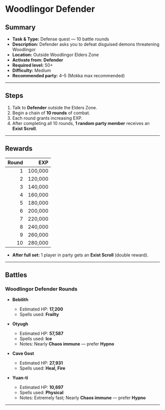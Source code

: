 # Woodlingor Defender

## Summary
- **Task & Type:** Defense quest — 10 battle rounds
- **Description:** Defender asks you to defeat disguised demons threatening Woodlingor
- **Location:** Outside Woodlingor Elders Zone
- **Activate from:** **Defender**
- **Required level:** 50+
- **Difficulty:** Medium
- **Recommended party:** 4–5 (Mokka max recommended)

---

## Steps
1. Talk to **Defender** outside the Elders Zone.  
2. Begin a chain of **10 rounds** of combat.  
3. Each round grants increasing EXP.  
4. After completing all 10 rounds, **1 random party member** receives an **Exist Scroll**.  

---

## Rewards
| Round | EXP     |
|------:|--------:|
| 1     | 100,000 |
| 2     | 120,000 |
| 3     | 140,000 |
| 4     | 160,000 |
| 5     | 180,000 |
| 6     | 200,000 |
| 7     | 220,000 |
| 8     | 240,000 |
| 9     | 260,000 |
| 10    | 280,000 |

- **After full set:** 1 player in party gets an **Exist Scroll** (double reward).  

---

## Battles

### Woodlingor Defender Rounds

- **Bebilith**
    - Estimated HP: **17,200**
    - Spells used: **Frailty**

- **Otyugh**
    - Estimated HP: **57,587**
    - Spells used: **Ice**
    - Notes: Nearly **Chaos immune** — prefer **Hypno**

- **Cave Gost**
    - Estimated HP: **27,931**
    - Spells used: **Heal, Fire**

- **Yuan-ti**
    - Estimated HP: **10,697**
    - Spells used: **Physical**
    - Notes: Extremely fast; Nearly **Chaos immune** — prefer **Hypno** 

---
